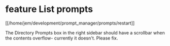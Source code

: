 # feature List prompts

[[/home/jem/development/prompt_manager/prompts/restart]]

The Directory Prompts box in the right sidebar should have a scrollbar when the contents overflow- currently it doesn't. Please fix.